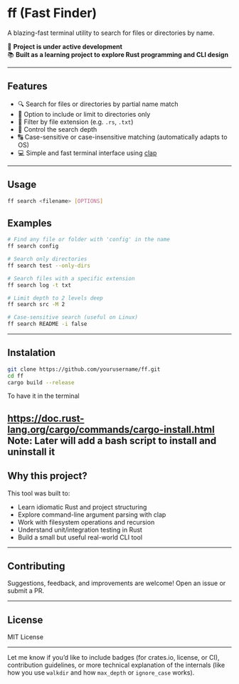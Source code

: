 # ff (Fast Finder)

A blazing-fast terminal utility to search for files or directories by name.

🚧 **Project is under active development**  
📚 **Built as a learning project to explore Rust programming and CLI design**

---

## Features

- 🔍 Search for files or directories by partial name match
- 📁 Option to include or limit to directories only
- 📂 Filter by file extension (e.g. `.rs`, `.txt`)
- 🧭 Control the search depth
- 🔠 Case-sensitive or case-insensitive matching (automatically adapts to OS)
- 💻 Simple and fast terminal interface using [clap](https://docs.rs/clap)

---

## Usage

```bash
ff search <filename> [OPTIONS]
```

## Examples

```bash
# Find any file or folder with 'config' in the name
ff search config

# Search only directories
ff search test --only-dirs

# Search files with a specific extension
ff search log -t txt

# Limit depth to 2 levels deep
ff search src -M 2

# Case-sensitive search (useful on Linux)
ff search README -i false

```
---

## Instalation

``` bash
git clone https://github.com/yourusername/ff.git
cd ff
cargo build --release
```

To have it in the terminal

https://doc.rust-lang.org/cargo/commands/cargo-install.html
Note: Later will add a bash script to install and uninstall it
---

## Why this project?

This tool was built to:

- Learn idiomatic Rust and project structuring
- Explore command-line argument parsing with clap
- Work with filesystem operations and recursion
- Understand unit/integration testing in Rust
- Build a small but useful real-world CLI tool

---

## Contributing

Suggestions, feedback, and improvements are welcome! Open an issue or submit a PR.

---

## License

MIT License


---

Let me know if you’d like to include badges (for crates.io, license, or CI), contribution guidelines, or more technical explanation of the internals (like how you use `walkdir` and how `max_depth` or `ignore_case` works).
